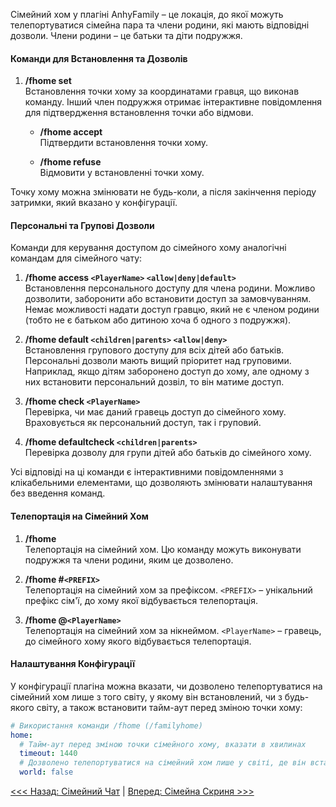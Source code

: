 Сімейний хом у плагіні AnhyFamily – це локація, до якої можуть телепортуватися сімейна пара та члени родини, які мають відповідні дозволи. Члени родини – це батьки та діти подружжя.

#### Команди для Встановлення та Дозволів

1. **/fhome set**  
   Встановлення точки хому за координатами гравця, що виконав команду. Інший член подружжя отримає інтерактивне повідомлення для підтвердження встановлення точки або відмови.

   - **/fhome accept**  
     Підтвердити встановлення точки хому.

   - **/fhome refuse**  
     Відмовити у встановленні точки хому.

Точку хому можна змінювати не будь-коли, а після закінчення періоду затримки, який вказано у конфігурації.

#### Персональні та Групові Дозволи

Команди для керування доступом до сімейного хому аналогічні командам для сімейного чату:

1. **/fhome access `<PlayerName>` `<allow|deny|default>`**  
   Встановлення персонального доступу для члена родини. Можливо дозволити, заборонити або встановити доступ за замовчуванням. Немає можливості надати доступ гравцю, який не є членом родини (тобто не є батьком або дитиною хоча б одного з подружжя).

2. **/fhome default `<children|parents>` `<allow|deny>`**  
   Встановлення групового доступу для всіх дітей або батьків. Персональні дозволи мають вищий пріоритет над груповими. Наприклад, якщо дітям заборонено доступ до хому, але одному з них встановити персональний дозвіл, то він матиме доступ.

3. **/fhome check `<PlayerName>`**  
   Перевірка, чи має даний гравець доступ до сімейного хому. Враховується як персональний доступ, так і груповий.

4. **/fhome defaultcheck `<children|parents>`**  
   Перевірка дозволу для групи дітей або батьків до сімейного хому.

Усі відповіді на ці команди є інтерактивними повідомленнями з клікабельними елементами, що дозволяють змінювати налаштування без введення команд.

#### Телепортація на Сімейний Хом

1. **/fhome**  
   Телепортація на сімейний хом. Цю команду можуть виконувати подружжя та члени родини, яким це дозволено.

2. **/fhome #`<PREFIX>`**  
   Телепортація на сімейний хом за префіксом. `<PREFIX>` – унікальний префікс сім'ї, до хому якої відбувається телепортація.

3. **/fhome @`<PlayerName>`**  
   Телепортація на сімейний хом за нікнеймом. `<PlayerName>` – гравець, до сімейного хому якого відбувається телепортація.

#### Налаштування Конфігурації

У конфігурації плагіна можна вказати, чи дозволено телепортуватися на сімейний хом лише з того світу, у якому він встановлений, чи з будь-якого світу, а також встановити тайм-аут перед зміною точки хому:

```yaml
# Використання команди /fhome (/familyhome)
home:
  # Тайм-аут перед зміною точки сімейного хому, вказати в хвилинах
  timeout: 1440
  # Дозволено телепортуватися на сімейний хом лише у світі, де він встановлений
  world: false
```


[<<< Назад: Сімейний Чат](chat.md) | [Вперед: Сімейна Скриня >>>](chest.md)